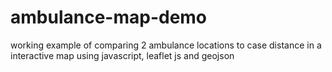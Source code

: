 # ambulance-map-demo

working example of comparing 2 ambulance locations to case distance in a interactive map using javascript, leaflet js and geojson
